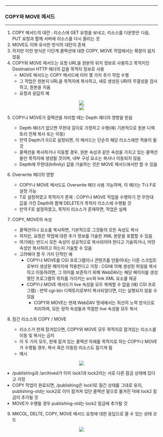 -----
### COPY와 MOVE 메서드
-----
1. COPY 메서드의 대안 : 리소스에 GET 요청을 보내고, 리소스를 다운받은 다음, PUT 요청과 함께 서버에 리소스를 다시 올리는 것
2. MOVE도 이와 유사한 방식의 대안이 존재
3. 하지만 이런 방식은 다단계 콜렉션에 대한 COPY, MOVE 작업에서는 확장이 쉽지 않음
4. COPY와 MOVE 메서드는 요청 URL을 원본의 위치 정보로 사용하고 목적지인 Destination HTTP 헤더의 값을 목적지 정보로 사용
   - MOVE 메서드는 COPY 메서드에 이어 몇 가지 추가 작업 수행
   - 그 작업은 원본지 URL을 목적지에 복사하고, 새로 생성된 URI의 무결성을 검사하고, 원본을 지움
   - 요청과 응답의 예
<div align="center">
<img src="https://github.com/user-attachments/assets/5021584f-7f8b-4d20-8514-f9be0d9c8690">
</div>

<div align="center">
<img src="https://github.com/user-attachments/assets/aa105488-0a22-4a1b-a421-48eb356a899e">
</div>

5. COPY나 MOVE가 컬렉션을 처리할 때는 Depth 헤더의 영향을 받음
   - Depth 헤더가 없으면 무한대 깊이로 가정하고 수행(예) 기본적으로 원본 디렉토리 전체 복사 또는 이동)
   - 만약 Depth가 0으로 설정되면, 이 메서드는 단순히 해당 리소스에만 적용이 될 것
   - 콜렉션을 복사하거나 이동할 경우, 원본 속성과 같은 속성을 가지고 있는 콜렉션들만 목적지에 생성될 것이며, 내부 구성 요소는 복사나 이동되지 않음
   - Depth에 무한대(Infinity) 값을 기술하는 것은 MOVE 메서드에서만 할 수 있음

6. Overwrite 헤더의 영향
   - COPY나 MOVE 메서드도 Overwrite 헤더 사용 가능하며, 이 헤더는 T나 F로 설정 가능
   - T로 설정하였고 목적지가 존재 : COPY나 MOVE 작업을 수행하기 전 무한대 값을 가진 Depth와 함께 DELETE가 목적지 리소스에 수행될 것
   - 만약 F로 설정하였고, 목적지 리소스가 존재하면, 작업은 실패

7. COPY, MOVE의 속성
   - 콜렉션이나 요소를 복사하면, 기본적으로 그것들의 모든 속성도 복사
   - 하지만, 요청은 작업에 대한 추가 정보를 기술한 XML 본문을 포함할 수 있음
   - 여기에는 반드시 모든 속성이 성공적으로 복사되어야 한다고 기술하거나, 어떤 속성만 복사하려고 하는지 기술할 수 있음
   - 고려해야 할 두 가지 단적인 예
     + COPY나 MOVE를 CGI 프로그램이나 콘텐츠를 만들어내는 다른 스크립트로부터 생성된 페이지에 적용한다고 가정 : CGI에 의해 생성된 파일을 복사하고 이동하려면, 그 의미를 보존하기 위해 WebDAV는 해당 페이지를 생성했던 프로그램의 위치를 가리키는 src와 link XML 요소를 제공
     + COPY나 MOVE 메서드가 live 속성을 모두 복제할 수 없음 (예) CGI 프로그램) : 만약 cgi-bin 디렉토리로부터 복사되었다면, 더는 실행되지 않을 수 있음
       * COPY와 MOVE는 현재 WebDAV 명세에서는 최선의 노력 방식으로 처리하여, 모든 정적 속성들과 적절한 live 속성을 모두 복사

8. 잠긴 리소스와 COPY / MOVE
   - 리소스가 현재 잠겨있으면, COPY와 MOVE 모두 목적지로 잠겨있는 리소스를 이동 및 복사는 금지
   - 이 두 가지 모두, 현재 잠겨 있는 콜렉션 아래를 목적지로 하는 COPY나 MOVE가 수행될 경우, 복사 혹은 이동된 리소스도 잠기게 됨
   - 예시
<div align="center">
<img src="https://github.com/user-attachments/assets/78acbf26-f128-442a-baa8-753f80257f1d">
</div>

   - /publishing과 /archived가 이미 lock1과 lock2라는 서로 다른 잠금 상태에 있다고 가정
   - COPY 작업이 완료되면, /publishing은 lock1로 잠긴 상태를 그대로 유지, publishing-old는 lock2로 이미 잠겨져 있던 콜렉션 밑으로 옮겨진 덕에 lock2 잠금이 추가될 것
   - MOVE가 수행될 경우 publishing-old는 lock2 잠금에 추가될 것

9. MKCOL, DELTE, COPY, MOVE 메서드 요청에 대한 응답으로 올 수 있는 상태 코드
<div align="center">
<img src="https://github.com/user-attachments/assets/24858da3-0fa3-4c5c-b1ea-b0152ac2693a">
</div>
